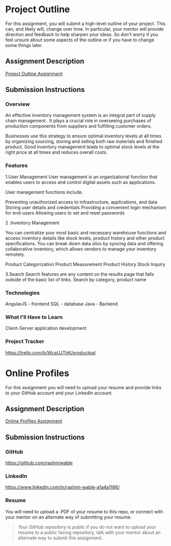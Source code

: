 # Project Outline
For this assignment, you will submit a high-level outline of your project. This can, and likely will, change over time. In particular, your mentor will provide direction and feedback to help sharpen your ideas. So don't worry if you feel unsure about some aspects of the outline or if you have to change some things later.

## Assignment Description
[Project Outline Assignment](https://education.launchcode.org/liftoff/modules/assignments/project-outline)

## Submission Instructions

### Overview
An effective inventory management system is an integral part of supply chain management . It plays a crucial role in overseeing purchases of production components from suppliers and fulfilling customer orders.

 Businesses use this strategy to ensure optimal inventory levels at all times by organizing sourcing, storing and selling both raw materials and finished product. Good inventory management leads to optimal stock levels at the right price at all times and reduces overall costs.
 
### Features
1.User Management 
User management is an organizational function that enables users to access and control digital assets such as applications.

User management functions include.

Preventing unauthorized access to infrastructure, applications, and data
Storing user details and credentials
Providing a convenient login mechanism for end-users
Allowing users to set and reset passwords

2 .Inventory Management

You can centralize your most basic and necessary warehouse functions and access inventory details like stock levels, product history and other product specifications. You can break down data silos by syncing data and offering collaborative inventory, which allows vendors to manage your inventory remotely.

Product Categorization
Product Measurement
Product History
Stock Inquiry

3.Search 
Search features are any content on the results page that falls outside of the basic list of links. 
Search by category, product name

### Technologies
AngularJS - frontend
SQL - database 
Java - Backend

### What I'll Have to Learn
Client-Server application development

### Project Tracker
https://trello.com/b/WcaUJThK/productpal


# Online Profiles
For this assignment you will need to upload your resume and provide links to your GitHub account and your LinkedIn account.

## Assignment Description
[Online Profiles Assignment](https://education.launchcode.org/liftoff/modules/assignments/online-profiles)

## Submission Instructions
 
### GitHub
https://github.com/rashmiwable

### LinkedIn
https://www.linkedin.com/in/rashmi-wable-a1a4a1186/

### Resume
You will need to upload a .PDF of your resume to this repo, or connect with your mentor on an alternate way of submitting your resume.

> *Your GitHub repository is public* if you do not want to upload your resume to a public facing repository, talk with your mentor about an alternate way to submit this assignment.
